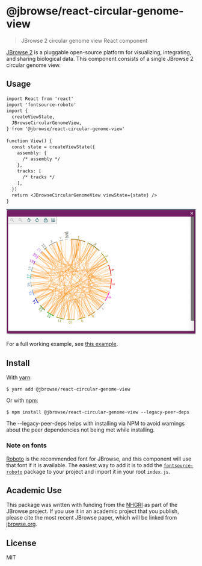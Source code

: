 # @jbrowse/react-circular-genome-view

> JBrowse 2 circular genome view React component

[JBrowse 2](https://jbrowse.org/jb2/) is a pluggable open-source platform for
visualizing, integrating, and sharing biological data. This component consists
of a single JBrowse 2 circular genome view.

## Usage

```tsx
import React from 'react'
import 'fontsource-roboto'
import {
  createViewState,
  JBrowseCircularGenomeView,
} from '@jbrowse/react-circular-genome-view'

function View() {
  const state = createViewState({
    assembly: {
      /* assembly */
    },
    tracks: [
      /* tracks */
    ],
  })
  return <JBrowseCircularGenomeView viewState={state} />
}
```

![](docs/img/exampleView.png)

For a full working example, see [this example](docs/example.md).

## Install

With [yarn](https://yarnpkg.com/):

```
$ yarn add @jbrowse/react-circular-genome-view
```

Or with [npm](https://npmjs.org/):

```
$ npm install @jbrowse/react-circular-genome-view --legacy-peer-deps
```

The --legacy-peer-deps helps with installing via NPM to avoid warnings about
the peer dependencies not being met while installing.

### Note on fonts

[Roboto](https://fonts.google.com/specimen/Roboto) is the recommended font for
JBrowse, and this component will use that font if it is available. The easiest
way to add it is to add the
[`fontsource-roboto`](https://www.npmjs.com/package/fontsource-roboto) package
to your project and import it in your root `index.js`.

## Academic Use

This package was written with funding from the [NHGRI](https://genome.gov/) as
part of the JBrowse project. If you use it in an academic project that you
publish, please cite the most recent JBrowse paper, which will be linked from
[jbrowse.org](https://jbrowse.org/).

## License

MIT
